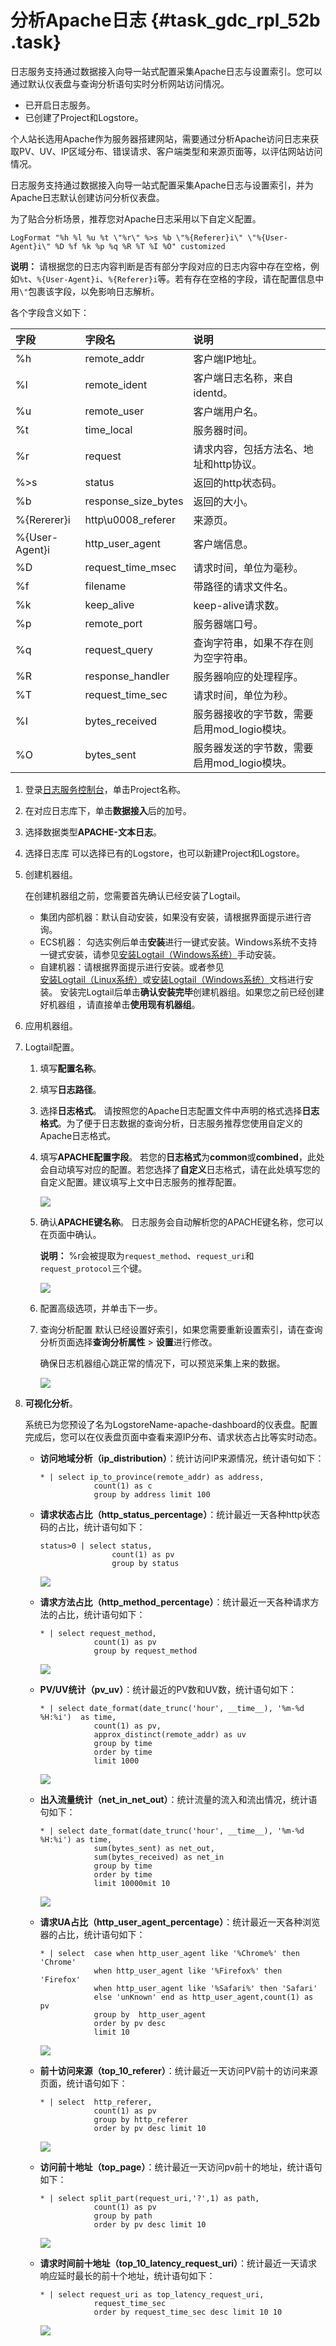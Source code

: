# 分析Apache日志 {#task_gdc_rpl_52b .task}

日志服务支持通过数据接入向导一站式配置采集Apache日志与设置索引。您可以通过默认仪表盘与查询分析语句实时分析网站访问情况。

-   已开启日志服务。
-   已创建了Project和Logstore。

个人站长选用Apache作为服务器搭建网站，需要通过分析Apache访问日志来获取PV、UV、IP区域分布、错误请求、客户端类型和来源页面等，以评估网站访问情况。

日志服务支持通过数据接入向导一站式配置采集Apache日志与设置索引，并为Apache日志默认创建访问分析仪表盘。

为了贴合分析场景，推荐您对Apache日志采用以下自定义配置。

``` {#codeblock_q6r_lnn_m96}
LogFormat "%h %l %u %t \"%r\" %>s %b \"%{Referer}i\" \"%{User-Agent}i\" %D %f %k %p %q %R %T %I %O" customized
```

**说明：** 请根据您的日志内容判断是否有部分字段对应的日志内容中存在空格，例如`%t`、`%{User-Agent}i`、`%{Referer}i`等。若有存在空格的字段，请在配置信息中用`\"`包裹该字段，以免影响日志解析。

各个字段含义如下：

|字段|字段名|说明|
|:-|:--|:-|
|%h|remote\_addr|客户端IP地址。|
|%l|remote\_ident|客户端日志名称，来自identd。|
|%u|remote\_user|客户端用户名。|
|%t|time\_local|服务器时间。|
|%r|request|请求内容，包括方法名、地址和http协议。|
|%\>s|status|返回的http状态码。|
|%b|response\_size\_bytes|返回的大小。|
|%\{Rererer\}i|http\\u0008\_referer|来源页。|
|%\{User-Agent\}i|http\_user\_agent|客户端信息。|
|%D|request\_time\_msec|请求时间，单位为毫秒。|
|%f|filename|带路径的请求文件名。|
|%k|keep\_alive|keep-alive请求数。|
|%p|remote\_port|服务器端口号。|
|%q|request\_query|查询字符串，如果不存在则为空字符串。|
|%R|response\_handler|服务器响应的处理程序。|
|%T|request\_time\_sec|请求时间，单位为秒。|
|%I|bytes\_received|服务器接收的字节数，需要启用mod\_logio模块。|
|%O|bytes\_sent|服务器发送的字节数，需要启用mod\_logio模块。|

1.  登录[日志服务控制台](https://sls.console.aliyun.com)，单击Project名称。
2.  在对应日志库下，单击**数据接入**后的加号。
3.  选择数据类型**APACHE-文本日志**。
4.  选择日志库 可以选择已有的Logstore，也可以新建Project和Logstore。
5.  创建机器组。 

    在创建机器组之前，您需要首先确认已经安装了Logtail。

    -   集团内部机器：默认自动安装，如果没有安装，请根据界面提示进行咨询。
    -   ECS机器： 勾选实例后单击**安装**进行一键式安装。Windows系统不支持一键式安装，请参见[安装Logtail（Windows系统）](../intl.zh-CN/数据采集/Logtail采集/安装/安装Logtail（Windows系统）.md)手动安装。
    -   自建机器：请根据界面提示进行安装。或者参见[安装Logtail（Linux系统）](../intl.zh-CN/数据采集/Logtail采集/安装/安装Logtail（Linux系统）.md#)或[安装Logtail（Windows系统）](../intl.zh-CN/数据采集/Logtail采集/安装/安装Logtail（Windows系统）.md#)文档进行安装。
    安装完Logtail后单击**确认安装完毕**创建机器组。如果您之前已经创建好机器组 ，请直接单击**使用现有机器组**。

6.  应用机器组。
7.  Logtail配置。 
    1.  填写**配置名称**。
    2.  填写**日志路径**。
    3.  选择**日志格式**。 请按照您的Apache日志配置文件中声明的格式选择**日志格式**。为了便于日志数据的查询分析，日志服务推荐您使用自定义的Apache日志格式。
    4.  填写**APACHE配置字段**。 若您的**日志格式**为**common**或**combined**，此处会自动填写对应的配置。若您选择了**自定义**日志格式，请在此处填写您的自定义配置。建议填写上文中日志服务的推荐配置。

        ![](http://static-aliyun-doc.oss-cn-hangzhou.aliyuncs.com/assets/img/17637/15656892799380_zh-CN.png)

    5.  确认**APACHE键名称**。 日志服务会自动解析您的APACHE键名称，您可以在页面中确认。

        **说明：** %r会被提取为`request_method`、`request_uri`和`request_protocol`三个键。

        ![](http://static-aliyun-doc.oss-cn-hangzhou.aliyuncs.com/assets/img/17637/15656892799381_zh-CN.png)

    6.  配置高级选项，并单击下一步。 
    7.  查询分析配置 默认已经设置好索引，如果您需要重新设置索引，请在查询分析页面选择**查询分析属性** \> **设置**进行修改。

        确保日志机器组心跳正常的情况下，可以预览采集上来的数据。

        ![](http://static-aliyun-doc.oss-cn-hangzhou.aliyuncs.com/assets/img/17637/15656892799382_zh-CN.png)

8.  **可视化分析**。 

    系统已为您预设了名为LogstoreName-apache-dashboard的仪表盘。配置完成后，您可以在仪表盘页面中查看来源IP分布、请求状态占比等实时动态。

    -   **访问地域分析（ip\_distribution）**：统计访问IP来源情况，统计语句如下：

        ``` {#codeblock_gfn_jj2_0q8}
        * | select ip_to_province(remote_addr) as address,
                    count(1) as c
                    group by address limit 100
        ```

    -   **请求状态占比（http\_status\_percentage）**：统计最近一天各种http状态码的占比，统计语句如下：

        ``` {#codeblock_nox_hs7_l6o}
        status>0 | select status,
                        count(1) as pv 
                        group by status
        ```

        ![](http://static-aliyun-doc.oss-cn-hangzhou.aliyuncs.com/assets/img/17637/15656892799388_zh-CN.png)

    -   **请求方法占比（http\_method\_percentage）**：统计最近一天各种请求方法的占比，统计语句如下：

        ``` {#codeblock_yiz_gm5_vbm}
        * | select request_method,
                    count(1) as pv 
                    group by request_method
        ```

        ![](http://static-aliyun-doc.oss-cn-hangzhou.aliyuncs.com/assets/img/17637/15656892809387_zh-CN.png)

    -   **PV/UV统计（pv\_uv）**：统计最近的PV数和UV数，统计语句如下：

        ``` {#codeblock_msr_87e_s8n}
        * | select date_format(date_trunc('hour', __time__), '%m-%d %H:%i')  as time,
                    count(1) as pv,
                    approx_distinct(remote_addr) as uv
                    group by time
                    order by time
                    limit 1000
        ```

        ![](http://static-aliyun-doc.oss-cn-hangzhou.aliyuncs.com/assets/img/17637/15656892809385_zh-CN.png)

    -   **出入流量统计（net\_in\_net\_out）**：统计流量的流入和流出情况，统计语句如下：

        ``` {#codeblock_340_zpy_kpq}
        * | select date_format(date_trunc('hour', __time__), '%m-%d %H:%i') as time, 
                    sum(bytes_sent) as net_out, 
                    sum(bytes_received) as net_in 
                    group by time 
                    order by time 
                    limit 10000mit 10
        ```

        ![](http://static-aliyun-doc.oss-cn-hangzhou.aliyuncs.com/assets/img/17637/15656892809391_zh-CN.png)

    -   **请求UA占比（http\_user\_agent\_percentage）**：统计最近一天各种浏览器的占比，统计语句如下：

        ``` {#codeblock_ff0_qjl_myu}
        * | select  case when http_user_agent like '%Chrome%' then 'Chrome' 
                    when http_user_agent like '%Firefox%' then 'Firefox' 
                    when http_user_agent like '%Safari%' then 'Safari'
                    else 'unKnown' end as http_user_agent,count(1) as pv
                    group by  http_user_agent
                    order by pv desc
                    limit 10
        ```

        ![](http://static-aliyun-doc.oss-cn-hangzhou.aliyuncs.com/assets/img/17637/15656892809390_zh-CN.png)

    -   **前十访问来源（top\_10\_referer）**：统计最近一天访问PV前十的访问来源页面，统计语句如下：

        ``` {#codeblock_v2n_01o_ag8}
        * | select  http_referer, 
                    count(1) as pv 
                    group by http_referer 
                    order by pv desc limit 10
        ```

        ![](http://static-aliyun-doc.oss-cn-hangzhou.aliyuncs.com/assets/img/17637/156568928010098_zh-CN.png)

    -   **访问前十地址（top\_page）**：统计最近一天访问pv前十的地址，统计语句如下：

        ``` {#codeblock_cw7_plt_eua}
        * | select split_part(request_uri,'?',1) as path, 
                    count(1) as pv  
                    group by path
                    order by pv desc limit 10
        ```

        ![](http://static-aliyun-doc.oss-cn-hangzhou.aliyuncs.com/assets/img/17637/15656892809386_zh-CN.png)

    -   **请求时间前十地址（top\_10\_latency\_request\_uri）**：统计最近一天请求响应延时最长的前十个地址，统计语句如下：

        ``` {#codeblock_my4_e72_f7w}
        * | select request_uri as top_latency_request_uri,
                    request_time_sec 
                    order by request_time_sec desc limit 10 10
        ```

        ![](http://static-aliyun-doc.oss-cn-hangzhou.aliyuncs.com/assets/img/17637/156568928110099_zh-CN.png)


